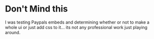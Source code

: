 # Don't Mind this
I was testing Paypals embeds and determining whether or not to make a whole ui or just add css to it... its not any professional work just playing around.
